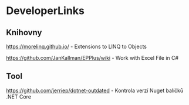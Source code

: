 # DeveloperLinks


## Knihovny 
https://morelinq.github.io/ - Extensions to LINQ to Objects

https://github.com/JanKallman/EPPlus/wiki - Work with Excel File in C#

## Tool
https://github.com/jerriep/dotnet-outdated - Kontrola verzí Nuget balíčků .NET Core


